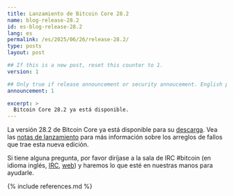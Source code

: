 ```yaml
---
title: Lanzamiento de Bitcoin Core 28.2
name: blog-release-28.2
id: es-blog-release-28.2
lang: es
permalink: /es/2025/06/26/release-28.2/
type: posts
layout: post

## If this is a new post, reset this counter to 1.
version: 1

## Only true if release announcement or security annoucement. English posts only
announcement: 1

excerpt: >
  Bitcoin Core 28.2 ya está disponible.
---
```

La versión 28.2 de Bitcoin Core ya está disponible para su [descarga][download
page]. Vea las [notas de lanzamiento][] para más información sobre los arreglos de fallos que trae esta nueva edición.

Si tiene alguna pregunta, por favor diríjase a la sala de IRC #bitcoin
(en idioma inglés, [IRC][irc], [web][web irc]) y haremos lo que esté
en nuestras manos para ayudarle.

[notas de lanzamiento]: /es/releases/28.2/
[IRC]: irc://irc.libera.chat/bitcoin
[web irc]: https://web.libera.chat/#bitcoin
[download page]: /es/download

{% include references.md %}
